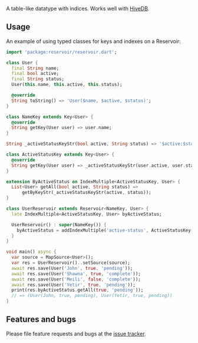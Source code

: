 A table-like datatype with indices. Works well with [HiveDB][hive].

## Usage

An example of using typed classes for keys and indexes on a Reservoir:

```dart
import 'package:reservoir/reservoir.dart';

class User {
  final String name;
  final bool active;
  final String status;
  User(this.name, this.active, this.status);

  @override
  String toString() => 'User($name, $active, $status)';
}

class NameKey extends Key<User> {
  @override
  String getKey(User user) => user.name;
}

String _activeStatusKeyStr(bool active, String status) => '$active:$status';

class ActiveStatusKey extends Key<User> {
  @override
  String getKey(User user) => _activeStatusKeyStr(user.active, user.status);
}

extension ByActiveStatus on IndexMultiple<ActiveStatusKey, User> {
  List<User> getAll(bool active, String status) =>
      getByKeyStr(_activeStatusKeyStr(active, status));
}

class UserReservoir extends Reservoir<NameKey, User> {
  late IndexMultiple<ActiveStatusKey, User> byActiveStatus;

  UserReservoir() : super(NameKey()) {
    byActiveStatus = addIndexMultiple('active-status', ActiveStatusKey());
  }
}

void main() async {
  var source = MapSource<User>();
  var res = UserReservoir()..setSource(source);
  await res.save(User('John', true, 'pending'));
  await res.save(User('Shawna', true, 'complete'));
  await res.save(User('Meili', false, 'complete'));
  await res.save(User('Yetir', true, 'pending'));
  print(res.byActiveStatus.getAll(true, 'pending'));
  // => (User(John, true, pending), User(Yetir, true, pending))
}
```

## Features and bugs

Please file feature requests and bugs at the [issue tracker][tracker].

[tracker]: http://github.com/moontreeapp/reservoir/issues
[hive]: https://github.com/hivedb/hive